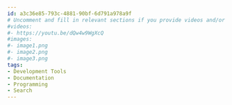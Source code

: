 ```yaml
---
id: a3c36e85-793c-4881-90bf-6d791a978a9f
# Uncomment and fill in relevant sections if you provide videos and/or images
#videos:
#- https://youtu.be/dQw4w9WgXcQ
#images:
#- image1.png
#- image2.png
#- image3.png
tags:
- Development Tools
- Documentation
- Programming
- Search
---
```

